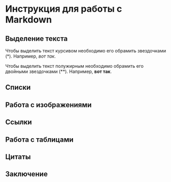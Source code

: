 # Инструкция для работы с Markdown

## Выделение текста

Чтобы выделить текст курсивом необходимо его обрамить звездочками (*). Например, *вот так*.

Чтобы выделить текст полужирным необходимо обрамить его двойными звездочками (**). Например, **вот так**.

## Списки

## Работа с изображениями

## Ссылки

## Работа с таблицами

## Цитаты

## Заключение